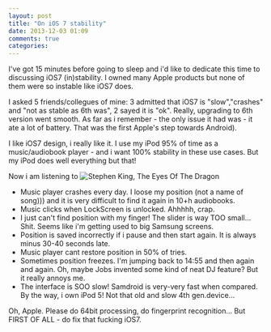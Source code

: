 ```yaml
---
layout: post
title: "On iOS 7 stability"
date: 2013-12-03 01:09
comments: true
categories: 
---
```




I've got 15 minutes before going to sleep and i'd like to dedicate this time to discussing iOS7 (in)stability.
I owned many Apple products but none of them were so instable like iOS7 does. 

I asked 5 friends/collegues of mine: 3 admitted that iOS7 is "slow","crashes" and "not as stable as 6th was", 2 sayed it is "ok". 
Really, upgrading to 6th version went smooth. As far as i remember - the only issue it had was - it ate a lot of battery. That was the first Apple's step towards Android).

I like iOS7 design, i really like it. 
I use my iPod 95% of time as a music/audiobook player - and i want 100% stability in these use cases. But my iPod does well everything but that!

Now i am listening to
![Stephen King, The Eyes Of The Dragon](http://img1.fantasticfiction.co.uk/images/n0/n708.jpg "Stephen King, The Eyes Of The Dragon")

* Music player crashes every day. I loose my position (not a name of song))) and it is very difficult to find it again in 10+h audiobooks.
* Music clicks when LockScreen is unlocked. Ahhhhh, crap. 
* I just can't find position with my finger! The slider is way TOO small... Shit. Seems like i'm getting used to big Samsung screens.
* Position is saved incorrectly if i pause and then start again. It is always minus 30-40 seconds late.
* Music player cant restore position in 50% of tries.
* Sometimes position freezes. I'm jumping back to 14:55 and then again and again. Oh, maybe Jobs invented some kind of neat DJ feature? But it really annoys me.  
* The interface is SOO slow! Samdroid is very-very fast when compared. By the way, i own iPod 5! Not that old and slow 4th gen.device...

Oh, Apple. Please do 64bit processing, do fingerprint recognition... But FIRST OF ALL - do fix that fucking iOS7. 


